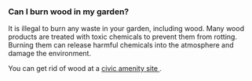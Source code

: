 ###  **Can I burn wood in my garden?**

It is illegal to burn any waste in your garden, including wood. Many wood
products are treated with toxic chemicals to prevent them from rotting.
Burning them can release harmful chemicals into the atmosphere and damage the
environment.

You can get rid of wood at a [ civic amenity site
](https://www.mywaste.ie/waste-service-locator/) .
